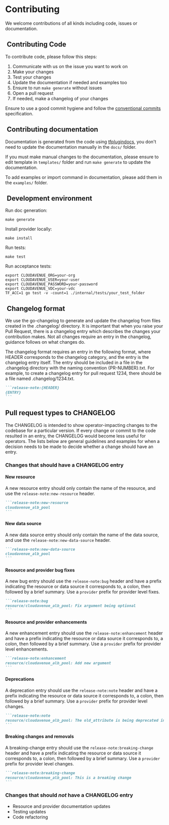 # Contributing

We welcome contributions of all kinds including code, issues or documentation.

##  Contributing Code

To contribute code, please follow this steps:

1. Communicate with us on the issue you want to work on
2. Make your changes
3. Test your changes
4. Update the documentation if needed and examples too
5. Ensure to run `make generate` without issues
6. Open a pull request
7. If needed, make a changelog of your changes

Ensure to use a good commit hygiene and follow the [conventional commits](https://www.conventionalcommits.org/en/v1.0.0/) specification.

##  Contributing documentation

Documentation is generated from the code using [tfplugindocs](https://github.com/hashicorp/terraform-plugin-docs), you don't need to update the documentation manually in the `docs/` folder.

If you must make manual changes to the documentation, please ensure to edit template in `templates/` folder and run `make generate` to update the documentation.

To add examples or import command in documentation, please add them in the `examples/` folder.

##  Development environment

Run doc generation:

```console
make generate
```

Install provider locally:

```console
make install
```

Run tests:

```console
make test
```

Run acceptance tests:

```console
export CLOUDAVENUE_ORG=your-org
export CLOUDAVENUE_USER=your-user
export CLOUDAVENUE_PASSWORD=your-password
export CLOUDAVENUE_VDC=your-vdc
TF_ACC=1 go test -v -count=1 ./internal/tests/your_test_folder
```

##  Changelog format

We use the go-changelog to generate and update the changelog from files created in the .changelog/ directory. It is important that when you raise your Pull Request, there is a changelog entry which describes the changes your contribution makes. Not all changes require an entry in the changelog, guidance follows on what changes do.

The changelog format requires an entry in the following format, where HEADER corresponds to the changelog category, and the entry is the changelog entry itself. The entry should be included in a file in the .changelog directory with the naming convention {PR-NUMBER}.txt. For example, to create a changelog entry for pull request 1234, there should be a file named .changelog/1234.txt.

``````markdown
```release-note:{HEADER}
{ENTRY}
```
``````

## Pull request types to CHANGELOG

The CHANGELOG is intended to show operator-impacting changes to the codebase for a particular version. If every change or commit to the code resulted in an entry, the CHANGELOG would become less useful for operators. The lists below are general guidelines and examples for when a decision needs to be made to decide whether a change should have an entry.

### Changes that should have a CHANGELOG entry

#### New resource

A new resource entry should only contain the name of the resource, and use the `release-note:new-resource` header.

``````markdown
```release-note:new-resource
cloudavenue_alb_pool
```
``````

#### New data source

A new data source entry should only contain the name of the data source, and use the `release-note:new-data-source` header.

``````markdown
```release-note:new-data-source
cloudavenue_alb_pool
```
``````

#### Resource and provider bug fixes

A new bug entry should use the `release-note:bug` header and have a prefix indicating the resource or data source it corresponds to, a colon, then followed by a brief summary. Use a `provider` prefix for provider level fixes.

``````markdown
```release-note:bug
resource/cloudavenue_alb_pool: Fix argument being optional
```
``````

#### Resource and provider enhancements

A new enhancement entry should use the `release-note:enhancement` header and have a prefix indicating the resource or data source it corresponds to, a colon, then followed by a brief summary. Use a `provider` prefix for provider level enhancements.

``````markdown
```release-note:enhancement
resource/cloudavenue_alb_pool: Add new argument
```
``````

#### Deprecations

A deprecation entry should use the `release-note:note` header and have a prefix indicating the resource or data source it corresponds to, a colon, then followed by a brief summary. Use a `provider` prefix for provider level changes.

``````markdown
```release-note:note
resource/cloudavenue_alb_pool: The old_attribute is being deprecated in favor of the new_attribute to support new feature
```
``````

#### Breaking changes and removals

A breaking-change entry should use the `release-note:breaking-change` header and have a prefix indicating the resource or data source it corresponds to, a colon, then followed by a brief summary. Use a `provider` prefix for provider level changes.

``````markdown
```release-note:breaking-change
resource/cloudavenue_alb_pool: This is a breaking change
```
``````

### Changes that should _not_ have a CHANGELOG entry

- Resource and provider documentation updates
- Testing updates
- Code refactoring
